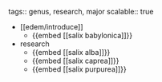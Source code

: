 tags:: genus, research, major
scalable:: true

- [[edem/introduce]]
	- {{embed [[salix babylonica]]}}
- research
	- {{embed [[salix alba]]}}
	- {{embed [[salix caprea]]}}
	- {{embed [[salix purpurea]]}}